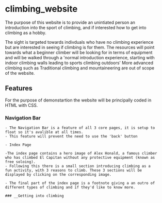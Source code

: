 # climbing_website

The purpose of this website is to provide an unintiated person an introduction into the sport of climbing, and if interested how to get into climbing as a hobby. 

The sight is targeted towards indivduals who have no climbing experience but are interested in seeing if climbing is for them. The resources will point towards what a beginner climber will be looking for in terms of equipment and will be walked through a 'normal introduction experience, starting with indoor climbing walls leading to sports climbing outdoors' More advanced climbing such as Traditional climbing and mountaineering are out of scope of the website.

## Features

For the purpose of demonstartion the website will be principally coded in HTML with CSS. 

### __Navigation Bar__

    - The Navigation Bar is a feature of all 3 core pages, it is setup to float so it's avalible at all times.
    - This feature will prevent the need to use the 'back' button

    - Index Page

    -The index page contains a hero image of Alex Honald, a famous climber who has climbed El Capitan without any protective equipment (known as free soloing). 
    - Following this there is a small section introducing climbing as a fun activity, with 3 reasons to climb. These 3 sections will be displayed by clicking on the corresponding image.
    
    - The final part of the index page is a footnote giving a an outro of different types of climbing and if they'd like to know more.
    
    ### __Getting into climbing
    
    
    
